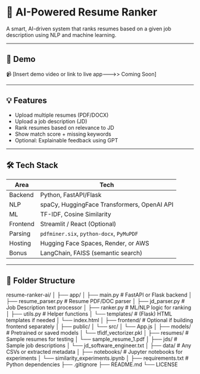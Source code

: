 # 🤖 AI-Powered Resume Ranker

A smart, AI-driven system that ranks resumes based on a given job description using NLP and machine learning.

---

## 🚀 Demo
📹 [Insert demo video or link to live app--->> Coming Soon]

---

## 💡 Features

- Upload multiple resumes (PDF/DOCX)
- Upload a job description (JD)
- Rank resumes based on relevance to JD
- Show match score + missing keywords
- Optional: Explainable feedback using GPT

---

## 🛠️ Tech Stack

| Area | Tech |
|------|------|
| Backend | Python, FastAPI/Flask |
| NLP | spaCy, HuggingFace Transformers, OpenAI API |
| ML | TF-IDF, Cosine Similarity |
| Frontend | Streamlit / React (Optional) |
| Parsing | `pdfminer.six`, `python-docx`, `PyMuPDF` |
| Hosting | Hugging Face Spaces, Render, or AWS |
| Bonus | LangChain, FAISS (semantic search) |

---

## 📁 Folder Structure

resume-ranker-ai/
│
├── app/
│   ├── main.py                # FastAPI or Flask backend
│   ├── resume_parser.py       # Resume PDF/DOC parser
│   ├── jd_parser.py           # Job Description text processor
│   ├── ranker.py              # ML/NLP logic for ranking
│   ├── utils.py               # Helper functions
│   └── templates/             # (Flask) HTML templates if needed
│       └── index.html
│
├── frontend/                  # Optional if building frontend separately
│   ├── public/
│   └── src/
│       └── App.js
│
├── models/                    # Pretrained or saved models
│   └── tfidf_vectorizer.pkl
│
├── resumes/                   # Sample resumes for testing
│   └── sample_resume_1.pdf
│
├── jds/                       # Sample job descriptions
│   └── jd_software_engineer.txt
│
├── data/                      # Any CSVs or extracted metadata
│
├── notebooks/                 # Jupyter notebooks for experiments
│   └── similarity_experiments.ipynb
│
├── requirements.txt           # Python dependencies
├── .gitignore
├── README.md
└── LICENSE

